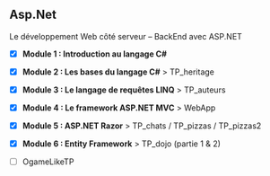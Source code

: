 ## Asp.Net

Le développement Web côté serveur – BackEnd avec ASP.NET

- [x] **Module 1 : Introduction au langage C#**
- [x] **Module 2 : Les bases du langage C#**  > TP_heritage
- [x] **Module 3 : Le langage de requêtes LINQ** > TP_auteurs 
- [x] **Module 4 : Le framework ASP.NET MVC** > WebApp
- [x] **Module 5 : ASP.NET Razor** > TP_chats / TP_pizzas / TP_pizzas2
- [x] **Module 6 : Entity Framework** > TP_dojo (partie 1 & 2)
- [ ] OgameLikeTP

